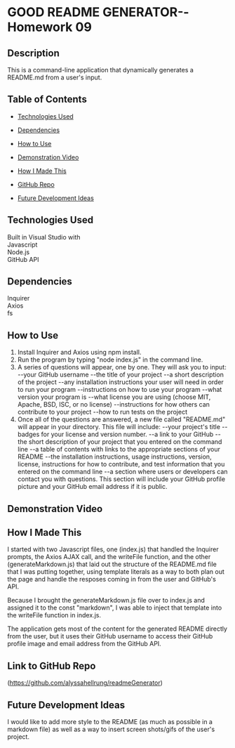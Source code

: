# GOOD README GENERATOR--Homework 09  

## Description  
This is a command-line application that dynamically generates a README.md from a user's input.

## Table of Contents

* [Technologies Used](#technologies-used)

* [Dependencies](#dependencies)

* [How to Use](#how-to-use)

* [Demonstration Video](#demonstration-video)

* [How I Made This](#how-i-made-this)

* [GitHub Repo](#link-to-github-repo)

* [Future Development Ideas](#future-development-ideas)

## Technologies Used  
Built in Visual Studio with    
Javascript  
Node.js  
GitHub API  

## Dependencies  
Inquirer  
Axios  
fs  

## How to Use  
1) Install Inquirer and Axios using npm install.
2) Run the program by typing "node index.js" in the command line.
3) A series of questions will appear, one by one. They will ask you to input:
  --your GitHub username
  --the title of your project
  --a short description of the project
  --any installation instructions your user will need in order to run your program
  --instructions on how to use your program
  --what version your program is
  --what license you are using (choose MIT, Apache, BSD, ISC, or no license)
  --instructions for how others can contribute to your project
  --how to run tests on the project
4) Once all of the questions are answered, a new file called "README.md" will appear in your directory. This file will include:
  --your project's title
  --badges for your license and version number. 
  --a link to your GitHub
  --the short description of your project that you entered on the command line
  --a table of contents with links to the appropriate sections of your README
  --the installation instructions, usage instructions, version, license, instructions for how to contribute, and test information that you entered on the command line
  --a section where users or developers can contact you with questions. This section will include your GitHub profile picture and your GitHub email address if it is public.

## Demonstration Video

## How I Made This  
I started with two Javascript files, one (index.js) that handled the Inquirer prompts, the Axios AJAX call, and the writeFile function, and the other (generateMarkdown.js) that laid out the structure of the README.md file that I was putting together, using template literals as a way to both plan out the page and handle the resposes coming in from the user and GitHub's API.  

Because I brought the generateMarkdown.js file over to index.js and assigned it to the const "markdown", I was able to inject that template into the writeFile function in index.js.  

The application gets most of the content for the generated README directly from the user, but it uses their GitHub username to access their GitHub profile image and email address from the GitHub API.

## Link to GitHub Repo    
(https://github.com/alyssahellrung/readmeGenerator)

## Future Development Ideas
I would like to add more style to the README (as much as possible in a markdown file) as well as a way to insert screen shots/gifs of the user's project.



